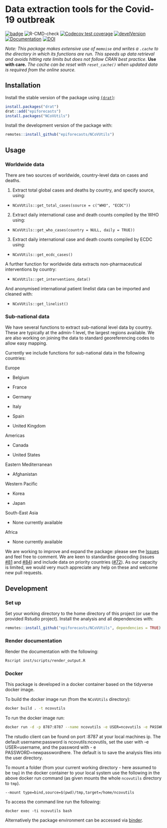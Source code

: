 # Data extraction tools for the Covid-19 outbreak

[![badge](https://img.shields.io/badge/Launch-package-lightblue.svg)](https://mybinder.org/v2/gh/epiforecasts/NCoVUtils/master?urlpath=rstudio)
![R-CMD-check](https://github.com/epiforecasts/NCoVUtils/workflows/R-CMD-check/badge.svg)
[![Codecov test coverage](https://codecov.io/gh/epiforecasts/NCoVUtils/branch/master/graph/badge.svg)](https://codecov.io/gh/epiforecasts/NCoVUtils?branch=master)
[![develVersion](https://img.shields.io/badge/devel%20version-0.3.0-green.svg?style=flat)](https://github.com/epiforecasts/NCoVUtils)
[![Documentation](https://img.shields.io/badge/Package-documentation-lightgrey.svg?style=flat)](https://epiforecasts.io/NCoVUtils)
[![DOI](https://zenodo.org/badge/238177228.svg)](https://zenodo.org/badge/latestdoi/238177228)


*Note: This package makes extensive use of `memoise` and writes a `.cache` to the directory in which its functions are run. This speeds up data retrieval and avoids hitting rate limits but does not follow CRAN best practice.* **Use with care.** *The cache can be reset with `reset_cache()` when updated data is required from the online source.*

## Installation

Install the stable version of the package using
[`{drat}`](https://epiforecasts.io/drat/):

``` r
install.packages("drat")
drat::add("epiforecasts")
install.packages("NCoVUtils")
```

Install the development version of the package with:

``` r
remotes::install_github("epiforecasts/NCoVUtils")
```

## Usage

### Worldwide data

There are two sources of worldwide, country-level data on cases and deaths.

1. Extract total global cases and deaths by country, and specify source, using:
  + ```NCoVUtils::get_total_cases(source = c("WHO", "ECDC"))```
2. Extract daily international case and death counts compiled by the WHO using:
  + ```NCoVUtils::get_who_cases(country = NULL, daily = TRUE))```
3. Extract daily international case and death counts compiled by ECDC using:
  + ```NCoVUtils::get_ecdc_cases()```

A further function for worldwide data extracts non-pharmaceutical interventions by country:

* ```NCoVUtils::get_interventions_data()```

And anonymised international patient linelist data can be imported and cleaned with:

* ```NCoVUtils::get_linelist()```

### Sub-national data

We have several functions to extract sub-national level data by country. These are typically at the admin-1 level, the largest regions available. We are also working on joining the data to standard georeferencing codes to allow easy mapping.

Currently we include functions for sub-national data in the following countries:

Europe

  +	Belgium

  +	France

  + Germany

  +	Italy

  +	Spain

  + United Kingdom

Americas

  +	Canada

  +	United States

Eastern Mediterranean

  + Afghanistan

Western Pacific

  + Korea

  + Japan

South-East Asia

  + None currently available

Africa

  + None currently available


We are working to improve and expand the package: please see the [Issues](https://github.com/epiforecasts/NCoVUtils/issues) and feel free to comment. We are keen to standardise geocoding (issues [#81](https://github.com/epiforecasts/NCoVUtils/issues/81) and [#84](https://github.com/epiforecasts/NCoVUtils/issues/84)) and include data on priority countries ([#72](https://github.com/epiforecasts/NCoVUtils/issues/72)). As our capacity is limited, we would very much appreciate any help on these and welcome new pull requests.


## Development

### Set up

Set your working directory to the home directory of this project (or use the provided Rstudio project). Install the analysis and all dependencies with:

```r
remotes::install_github("epiforecasts/NCoVUtils", dependencies = TRUE)
```

### Render documentation

Render the documentation with the following:

```bash
Rscript inst/scripts/render_output.R
```

### Docker


This package is developed in a docker container based on the tidyverse docker image.

To build the docker image run (from the `NCoVUtils` directory):

```bash
docker build . -t ncovutils
```

To run the docker image run:

```bash
docker run -d -p 8787:8787 --name ncovutils -e USER=ncovutils -e PASSWORD=ncovutils ncovutils
```

The rstudio client can be found on port :8787 at your local machines ip. The default username:password is ncovutils:ncovutils, set the user with -e USER=username, and the password with - e PASSWORD=newpasswordhere. The default is to save the analysis files into the user directory.

To mount a folder (from your current working directory - here assumed to be `tmp`) in the docker container to your local system use the following in the above docker run command (as given mounts the whole `ncovutils` directory to `tmp`).

```{bash, eval = FALSE}
--mount type=bind,source=$(pwd)/tmp,target=/home/ncovutils
```

To access the command line run the following:

```{bash, eval = FALSE}
docker exec -ti ncovutils bash
```

Alternatively the package environment can be accessed via [binder](https://mybinder.org/v2/gh/epiforecasts/ncovutils/master?urlpath=rstudio).
